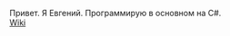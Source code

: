 Привет. Я Евгений. Программирую в основном на C#.<br>
[Wiki](https://github.com/etar125/etar125/wiki)
